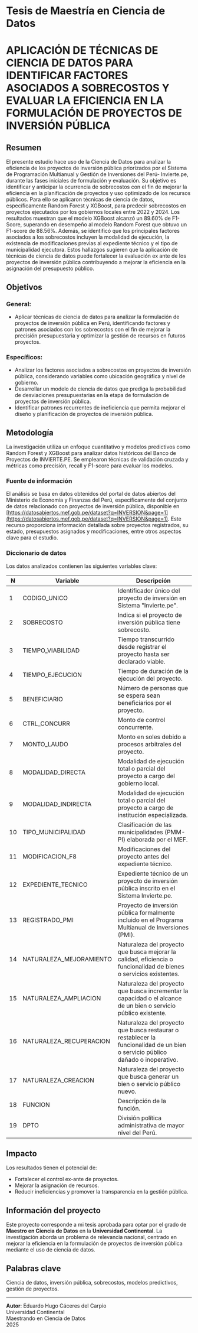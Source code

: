 # Tesis de Maestría en Ciencia de Datos  
# APLICACIÓN DE TÉCNICAS DE CIENCIA DE DATOS PARA IDENTIFICAR FACTORES ASOCIADOS A SOBRECOSTOS Y EVALUAR LA EFICIENCIA EN LA FORMULACIÓN DE PROYECTOS DE INVERSIÓN PÚBLICA  

## Resumen  
El presente estudio hace uso de la Ciencia de Datos para analizar la eficiencia de los proyectos de inversión pública priorizados por el Sistema de Programación Multianual y Gestión de Inversiones del Perú- Invierte.pe, durante las fases iniciales de formulación y evaluación. Su objetivo es identificar y anticipar la ocurrencia de sobrecostos con el fin de mejorar la eficiencia en la planificación de proyectos y uso optimizado de los recursos públicos. Para ello se aplicaron técnicas de ciencia de datos, específicamente Random Forest y XGBoost, para predecir sobrecostos en proyectos ejecutados por los gobiernos locales entre 2022 y 2024. Los resultados muestran que el modelo XGBoost alcanzó un 89.60% de F1-Score, superando en desempeño al modelo Random Forest que obtuvo un F1-score de 88.56%. Además, se identificó que los principales factores asociados a los sobrecostos incluyen la modalidad de ejecución, la existencia de modificaciones previas al expediente técnico y el tipo de municipalidad ejecutora. Estos hallazgos sugieren que la aplicación de técnicas de ciencia de datos puede fortalecer la evaluación ex ante de los proyectos de inversión pública contribuyendo a mejorar la eficiencia en la asignación del presupuesto público.

## Objetivos  

### General:  
- Aplicar técnicas de ciencia de datos para analizar la formulación de proyectos de inversión pública en Perú, identificando factores y patrones asociados con los sobrecostos con el fin de mejorar la precisión presupuestaria y optimizar la gestión de recursos en futuros proyectos.  

### Específicos:  
- Analizar los factores asociados a sobrecostos en proyectos de inversión pública, considerando variables como ubicación geográfica y nivel de gobierno.  
- Desarrollar un modelo de ciencia de datos que prediga la probabilidad de desviaciones presupuestarias en la etapa de formulación de proyectos de inversión pública.  
- Identificar patrones recurrentes de ineficiencia que permita mejorar el diseño y planificación de proyectos de inversión pública. 

## Metodología  
La investigación utiliza un enfoque cuantitativo y modelos predictivos como Random Forest y XGBoost para analizar datos históricos del Banco de Proyectos de INVIERTE.PE. Se emplearon técnicas de validación cruzada y métricas como precisión, recall y F1-score para evaluar los modelos.  

### Fuente de información  
El análisis se basa en datos obtenidos del portal de datos abiertos del Ministerio de Economía y Finanzas del Perú, específicamente del conjunto de datos relacionado con proyectos de inversión pública, disponible en [https://datosabiertos.mef.gob.pe/dataset?q=INVERSION&page=1](https://datosabiertos.mef.gob.pe/dataset?q=INVERSION&page=1). Este recurso proporciona información detallada sobre proyectos registrados, su estado, presupuestos asignados y modificaciones, entre otros aspectos clave para el estudio.  

### Diccionario de datos  
Los datos analizados contienen las siguientes variables clave:

| N  | **Variable**               | **Descripción**                                                                                                                                             |
|----|----------------------------|-------------------------------------------------------------------------------------------------------------------------------------------------------------|
| 1  | CODIGO_UNICO               | Identificador único del proyecto de inversión en Sistema "Invierte.pe".                                                                                     |
| 2  | SOBRECOSTO                 | Indica si el proyecto de inversión pública tiene sobrecosto.                                                                                                |
| 3  | TIEMPO_VIABILIDAD          | Tiempo transcurrido desde registrar el proyecto hasta ser declarado viable.                                                                                 |
| 4  | TIEMPO_EJECUCION           | Tiempo de duración de la ejecución del proyecto.                                                                                                            |
| 5  | BENEFICIARIO               | Número de personas que se espera sean beneficiarios por el proyecto.                                                                                        |
| 6  | CTRL_CONCURR               | Monto de control concurrente.                                                                                                                               |
| 7  | MONTO_LAUDO                | Monto en soles debido a procesos arbitrales del proyecto.                                                                                                   |
| 8  | MODALIDAD_DIRECTA          | Modalidad de ejecución total o parcial del proyecto a cargo del gobierno local.                                                                             |
| 9  | MODALIDAD_INDIRECTA        | Modalidad de ejecución total o parcial del proyecto a cargo de institución especializada.                                                                   |
| 10 | TIPO_MUNICIPALIDAD         | Clasificación de las municipalidades (PMM-PI) elaborada por el MEF.                                                                                         |
| 11 | MODIFICACION_F8            | Modificaciones del proyecto antes del expediente técnico.                                                                                                   |
| 12 | EXPEDIENTE_TECNICO         | Expediente técnico de un proyecto de inversión pública inscrito en el Sistema Invierte.pe.                                                                  |
| 13 | REGISTRADO_PMI             | Proyecto de inversión pública formalmente incluido en el Programa Multianual de Inversiones (PMI).                                                          |
| 14 | NATURALEZA_MEJORAMIENTO    | Naturaleza del proyecto que busca mejorar la calidad, eficiencia o funcionalidad de bienes o servicios existentes.                                          |
| 15 | NATURALEZA_AMPLIACION      | Naturaleza del proyecto que busca incrementar la capacidad o el alcance de un bien o servicio público existente.                                            |
| 16 | NATURALEZA_RECUPERACION    | Naturaleza del proyecto que busca restaurar o restablecer la funcionalidad de un bien o servicio público dañado o inoperativo.                              |
| 17 | NATURALEZA_CREACION        | Naturaleza del proyecto que busca generar un bien o servicio público nuevo.                                                                                 |
| 18 | FUNCION                    | Descripción de la función.                                                                                                                                  |
| 19 | DPTO                       | División política administrativa de mayor nivel del Perú.                                                                                                   |

## Impacto
Los resultados tienen el potencial de:
- Fortalecer el control ex-ante de proyectos.
- Mejorar la asignación de recursos.
- Reducir ineficiencias y promover la transparencia en la gestión pública.

## Información del proyecto
Este proyecto corresponde a mi tesis aprobada para optar por el grado de **Maestro en Ciencia de Datos** en la **Universidad Continental**. La investigación aborda un problema de relevancia nacional, centrado en mejorar la eficiencia en la formulación de proyectos de inversión pública mediante el uso de ciencia de datos.

## Palabras clave
Ciencia de datos, inversión pública, sobrecostos, modelos predictivos, gestión de proyectos.

---

**Autor**: Eduardo Hugo Cáceres del Carpio  
Universidad Continental  
Maestrando en Ciencia de Datos  
2025
